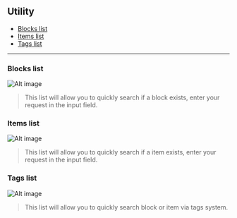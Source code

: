 ## Utility
- [Blocks list](#blocks-list)
- [Items list](#items-list)
- [Tags list](#tags-list)

---

### Blocks list
![Alt image](./srcs/img/data/plugins/utility/blocks.png)

> This list will allow you to quickly search if a block exists, enter your request in the input field.

### Items list
![Alt image](./srcs/img/data/plugins/utility/items.png)

> This list will allow you to quickly search if a item exists, enter your request in the input field.

### Tags list
![Alt image](./srcs/img/data/plugins/utility/tags.png)

> This list will allow you to quickly search block or item via tags system.
